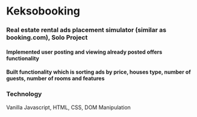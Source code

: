 # Keksobooking
### Real estate rental ads placement simulator (similar as booking.com), Solo Project

#### Implemented user posting and viewing already posted offers functionality 
#### Built functionality which is sorting ads by price, houses type, number of guests, number of rooms and features

### Technology
Vanilla Javascript, HTML, CSS, DOM Manipulation
